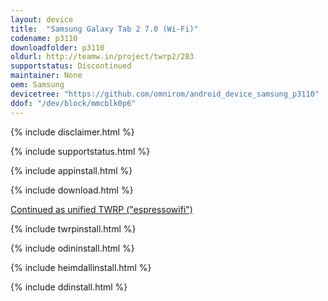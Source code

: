 ```yaml
---
layout: device
title:  "Samsung Galaxy Tab 2 7.0 (Wi-Fi)"
codename: p3110
downloadfolder: p3110
oldurl: http://teamw.in/project/twrp2/283
supportstatus: Discontinued
maintainer: None
oem: Samsung
devicetree: "https://github.com/omnirom/android_device_samsung_p3110"
ddof: "/dev/block/mmcblk0p6"
---
```


{% include disclaimer.html %}

{% include supportstatus.html %}

{% include appinstall.html %}

{% include download.html %}

<a href="https://twrp.me/devices/samsunggalaxytab2wifiunified.html">Continued as unified TWRP ("espressowifi")</a>

{% include twrpinstall.html %}

{% include odininstall.html %}

{% include heimdallinstall.html %}

{% include ddinstall.html %}

